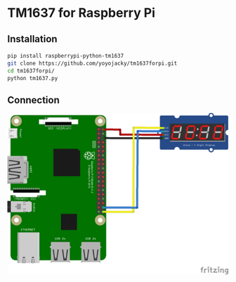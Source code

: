 # TM1637 for Raspberry Pi 
## Installation
```bash
pip install raspberrypi-python-tm1637
git clone https://github.com/yoyojacky/tm1637forpi.git
cd tm1637forpi/
python tm1637.py
```
## Connection 
![How to wire it](./pi1637.png)

